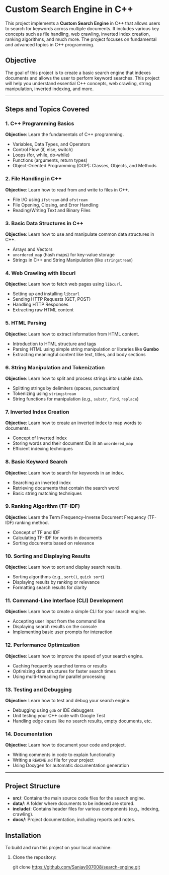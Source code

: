 
# Custom Search Engine in C++

This project implements a **Custom Search Engine** in C++ that allows users to search for keywords across multiple documents. It includes various key concepts such as file handling, web crawling, inverted index creation, ranking algorithms, and much more. The project focuses on fundamental and advanced topics in C++ programming.

## Objective
The goal of this project is to create a basic search engine that indexes documents and allows the user to perform keyword searches. This project will help you understand essential C++ concepts, web crawling, string manipulation, inverted indexing, and more.

---

## Steps and Topics Covered

### 1. **C++ Programming Basics**
   **Objective**: Learn the fundamentals of C++ programming.
   - Variables, Data Types, and Operators
   - Control Flow (if, else, switch)
   - Loops (for, while, do-while)
   - Functions (arguments, return types)
   - Object-Oriented Programming (OOP): Classes, Objects, and Methods

### 2. **File Handling in C++**
   **Objective**: Learn how to read from and write to files in C++.
   - File I/O using `ifstream` and `ofstream`
   - File Opening, Closing, and Error Handling
   - Reading/Writing Text and Binary Files

### 3. **Basic Data Structures in C++**
   **Objective**: Learn how to use and manipulate common data structures in C++.
   - Arrays and Vectors
   - `unordered_map` (hash maps) for key-value storage
   - Strings in C++ and String Manipulation (like `stringstream`)

### 4. **Web Crawling with libcurl**
   **Objective**: Learn how to fetch web pages using `libcurl`.
   - Setting up and installing `libcurl`
   - Sending HTTP Requests (GET, POST)
   - Handling HTTP Responses
   - Extracting raw HTML content

### 5. **HTML Parsing**
   **Objective**: Learn how to extract information from HTML content.
   - Introduction to HTML structure and tags
   - Parsing HTML using simple string manipulation or libraries like **Gumbo**
   - Extracting meaningful content like text, titles, and body sections

### 6. **String Manipulation and Tokenization**
   **Objective**: Learn how to split and process strings into usable data.
   - Splitting strings by delimiters (spaces, punctuation)
   - Tokenizing using `stringstream`
   - String functions for manipulation (e.g., `substr`, `find`, `replace`)

### 7. **Inverted Index Creation**
   **Objective**: Learn how to create an inverted index to map words to documents.
   - Concept of Inverted Index
   - Storing words and their document IDs in an `unordered_map`
   - Efficient indexing techniques

### 8. **Basic Keyword Search**
   **Objective**: Learn how to search for keywords in an index.
   - Searching an inverted index
   - Retrieving documents that contain the search word
   - Basic string matching techniques

### 9. **Ranking Algorithm (TF-IDF)**
   **Objective**: Learn the Term Frequency-Inverse Document Frequency (TF-IDF) ranking method.
   - Concept of TF and IDF
   - Calculating TF-IDF for words in documents
   - Sorting documents based on relevance

### 10. **Sorting and Displaying Results**
   **Objective**: Learn how to sort and display search results.
   - Sorting algorithms (e.g., `sort()`, `quick sort`)
   - Displaying results by ranking or relevance
   - Formatting search results for clarity

### 11. **Command-Line Interface (CLI) Development**
   **Objective**: Learn how to create a simple CLI for your search engine.
   - Accepting user input from the command line
   - Displaying search results on the console
   - Implementing basic user prompts for interaction

### 12. **Performance Optimization**
   **Objective**: Learn how to improve the speed of your search engine.
   - Caching frequently searched terms or results
   - Optimizing data structures for faster search times
   - Using multi-threading for parallel processing

### 13. **Testing and Debugging**
   **Objective**: Learn how to test and debug your search engine.
   - Debugging using `gdb` or IDE debuggers
   - Unit testing your C++ code with Google Test
   - Handling edge cases like no search results, empty documents, etc.

### 14. **Documentation**
   **Objective**: Learn how to document your code and project.
   - Writing comments in code to explain functionality
   - Writing a `README.md` file for your project
   - Using Doxygen for automatic documentation generation

---

## Project Structure

- **src/**: Contains the main source code files for the search engine.
- **data/**: A folder where documents to be indexed are stored.
- **include/**: Contains header files for various components (e.g., indexing, crawling).
- **docs/**: Project documentation, including reports and notes.

## Installation

To build and run this project on your local machine:

1. Clone the repository:
   
   git clone https://github.com/Sanjay007008/search-engine.git
